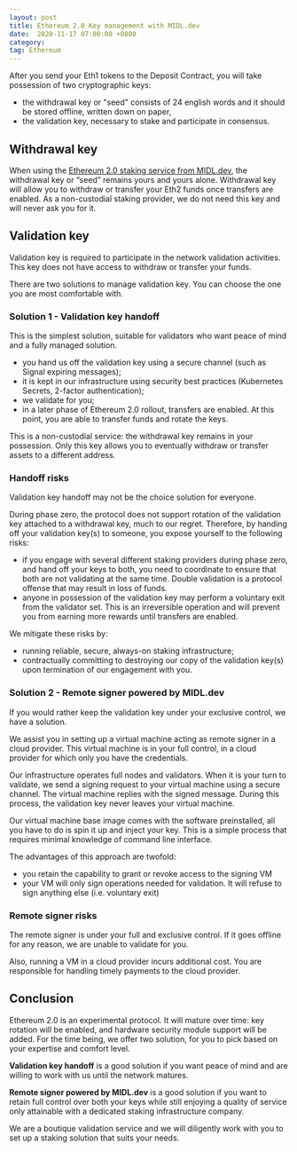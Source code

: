 ```yaml
---
layout: post
title: Ethereum 2.0 Key management with MIDL.dev
date:  2020-11-17 07:00:00 +0800
category: 
tag: Ethereum
---
```


After you send your Eth1 tokens to the Deposit Contract, you will take possession of two cryptographic keys:

* the withdrawal key or "seed" consists of 24 english words and it should be stored offline, written down on paper,
* the validation key, necessary to stake and participate in consensus.

## Withdrawal key

When using the [Ethereum 2.0 staking service from MIDL.dev](/ethereum/), the withdrawal key or “seed” remains yours and yours alone. Withdrawal key will allow you to withdraw or transfer your Eth2 funds once transfers are enabled. As a non-custodial staking provider, we do not need this key and will never ask you for it.

## Validation key

Validation key is required to participate in the network validation activities. This key does not have access to withdraw or transfer your funds. 

There are two solutions to manage validation key. You can choose the one you are most comfortable with.

### Solution 1 - Validation key handoff

This is the simplest solution, suitable for validators who want peace of mind and a fully managed solution.

* you hand us off the validation key using a secure channel (such as Signal expiring messages);
* it is kept in our infrastructure using security best practices (Kubernetes Secrets, 2-factor authentication);
* we validate for you;
* in a later phase of Ethereum 2.0 rollout, transfers are enabled. At this point, you are able to transfer funds and rotate the keys.

This is a non-custodial service: the withdrawal key remains in your possession. Only this key allows you to eventually withdraw or transfer assets to a different address.

<h3><i class="fa fa-exclamation" aria-hidden="true" style="color:#FB9300"></i> Handoff risks</h3>

Validation key handoff may not be the choice solution for everyone. 

During phase zero, the protocol does not support rotation of the validation key attached to a withdrawal key, much to our regret. Therefore, by handing off your validation key(s) to someone, you expose yourself to the following risks:

* if you engage with several different staking providers during phase zero, and hand off your keys to both, you need to coordinate to ensure that both are not validating at the same time. Double validation is a protocol offense that may result in loss of funds.
* anyone in possession of the validation key may perform a voluntary exit from the validator set. This is an irreversible operation and will prevent you from earning more rewards until transfers are enabled.

We mitigate these risks by:

* running reliable, secure, always-on staking infrastructure;
* contractually committing to destroying our copy of the validation key(s) upon termination of our engagement with you.

### Solution 2 - Remote signer powered by MIDL.dev

If you would rather keep the validation key under your exclusive control, we have a solution.

We assist you in setting up a virtual machine acting as remote signer in a cloud provider. This virtual machine is in your full control, in a cloud provider for which only you have the credentials.

Our infrastructure operates full nodes and validators. When it is your turn to validate, we send a signing request to your virtual machine using a secure channel. The virtual machine replies with the signed message. During this process, the validation key never leaves your virtual machine.

Our virtual machine base image comes with the software preinstalled, all you have to do is spin it up and inject your key. This is a simple process that requires minimal knowledge of command line interface.

The advantages of this approach are twofold:

* you retain the capability to grant or revoke access to the signing VM
* your VM will only sign operations needed for validation. It will refuse to sign anything else (i.e. voluntary exit)

<h3><i class="fa fa-exclamation" aria-hidden="true" style="color:#FB9300"></i> Remote signer risks</h3>

The remote signer is under your full and exclusive control. If it goes offline for any reason, we are unable to validate for you.

Also, running a VM in a cloud provider incurs additional cost. You are responsible for handling timely payments to the cloud provider.

## Conclusion

Ethereum 2.0 is an experimental protocol. It will mature over time: key rotation will be enabled, and hardware security module support will be added. For the time being, we offer two solution, for you to pick based on your expertise and comfort level.

**Validation key handoff** is a good solution if you want peace of mind and are willing to work with us until the network matures.

**Remote signer powered by MIDL.dev** is a good solution if you want to retain full control over both your keys while still enjoying a quality of service only attainable with a dedicated staking infrastructure company.

We are a boutique validation service and we will diligently work with you to set up a staking solution that suits your needs.
